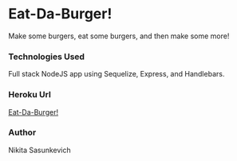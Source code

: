 # Eat-Da-Burger!
Make some burgers, eat some burgers, and then make some more!

### Technologies Used
Full stack NodeJS app using Sequelize, Express, and Handlebars.

### Heroku Url
[Eat-Da-Burger!](https://boiling-plains-74468.herokuapp.com/)

### Author
Nikita Sasunkevich